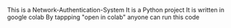 This is a Network-Authentication-System
It is a Python project 
It is written in google colab
By tappping "open in colab" anyone can run this code

